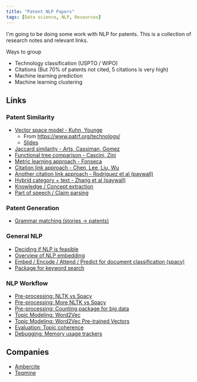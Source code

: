 ```yaml
---
title: "Patent NLP Papers"  
tags: [Data science, NLP, Resources]  
---
```


I'm going to be doing some work with NLP for patents. This is a collection of research notes and relevant links. 

Ways to group
* Technology classification (USPTO / WIPO)
* Citations (But 70% of patents not cited, 5 citations is very high)
* Machine learning prediction
* Machine learning clustering

## Links
### Patent Similarity
* [Vector space model - Kuhn, Younge](https://papers.ssrn.com/sol3/papers.cfm?abstract_id=2709238)
  * From https://www.patrf.org/technology/
  * [Slides](https://patentpdw.files.wordpress.com/2017/10/3-younge-and-kuhn.pdf)
* [Jaccard similarity - Arts, Cassiman, Gomez](https://onlinelibrary.wiley.com/doi/full/10.1002/smj.2699)
* [Functional tree comparison - Cascini, Zini](https://link.springer.com/chapter/10.1007/978-0-387-09697-1_3)
* [Metric learning approach - Fonseca](https://www.researchgate.net/publication/294054799_Metric_Learning_for_Patent_Similarity)
* [Citation link approach - Chen, Lee, Liu, Wu](https://pdfs.semanticscholar.org/dc95/133e4c13bfe4a99660b325c3a6349e22bf77.pdf)
* [Another citation link approach - Rodriguez et al (paywall)](https://link.springer.com/article/10.1007%2Fs11192-015-1531-8)
* [Hybrid category + text - Zhang et al (paywall)](https://www.sciencedirect.com/science/article/pii/S1751157715302169)
* [Knowledge / Concept extraction](https://ac.els-cdn.com/S1877705815043490/1-s2.0-S1877705815043490-main.pdf?_tid=80b89b4c-e74c-4cd1-81e8-38cc102668cd&acdnat=1524509229_6ef0d3119367364dd9736ec3b2ecfbd4)
* [Part of speech / Claim parsing](https://arxiv.org/pdf/1605.01744.pdf)

### Patent Generation
* [Grammar matching (stories -> patents)](http://lav.io/2014/05/transform-any-text-into-a-patent-application/)

### General NLP
* [Deciding if NLP is feasible](https://www.searchtechnologies.com/nlp-project-feasibility-flowchart)
* [Overview of NLP embedding](https://www.searchtechnologies.com/blog/natural-language-processing-techniques)
* [Embed / Encode / Attend / Predict for document classification (spacy)](https://explosion.ai/blog/deep-learning-formula-nlp)
* [Package for keyword search](https://medium.com/@vi3k6i5/search-millions-of-documents-for-thousands-of-keywords-in-a-flash-b39e5d1e126a)

### NLP Workflow
* [Pre-processing: NLTK vs Spacy](https://blog.thedataincubator.com/2016/04/nltk-vs-spacy-natural-language-processing-in-python/)
* [Pre-processing: More NLTK vs Spacy](https://www.quora.com/What-are-the-advantages-of-Spacy-vs-NLTK)
* [Pre-processing: Counting package for big data](https://rare-technologies.com/counting-efficiently-with-bounter-pt-1-hashtable/)
* [Topic Modeling: Word2Vec](https://rare-technologies.com/making-sense-of-word2vec/)
* [Topic Modeling: Word2Vec Pre-trained Vectors](http://ahogrammer.com/2017/01/20/the-list-of-pretrained-word-embeddings/)
* [Evaluation: Topic coherence](http://aclweb.org/anthology/D/D12/D12-1087.pdf)
* [Debugging: Memory usage trackers](https://www.pluralsight.com/blog/tutorials/how-to-profile-memory-usage-in-python)

## Companies
* [Ambercite](https://www.ambercite.com/ambercite-ai/)
* [Teqmine](https://teqmine.com/patent-similarity/)
